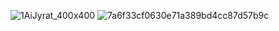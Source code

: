 
![1AiJyrat_400x400](https://github.com/garmadom/garmadom/assets/40896880/f00e4a64-2bb2-4398-9f29-297c33266362)
![7a6f33cf0630e71a389bd4cc87d57b9c](https://github.com/user-attachments/assets/4f030258-6645-4593-9b4e-008a10d77513)
